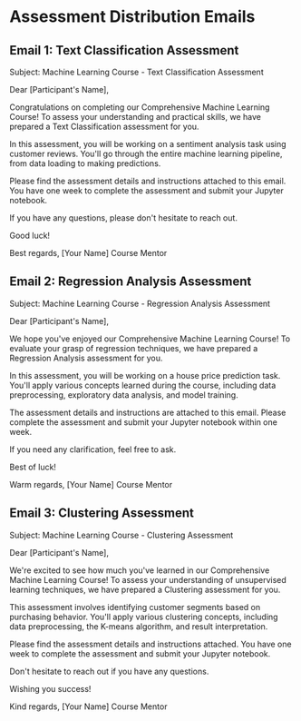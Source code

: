 # Assessment Distribution Emails

## Email 1: Text Classification Assessment

Subject: Machine Learning Course - Text Classification Assessment

Dear [Participant's Name],

Congratulations on completing our Comprehensive Machine Learning Course! To assess your understanding and practical skills, we have prepared a Text Classification assessment for you.

In this assessment, you will be working on a sentiment analysis task using customer reviews. You'll go through the entire machine learning pipeline, from data loading to making predictions.

Please find the assessment details and instructions attached to this email. You have one week to complete the assessment and submit your Jupyter notebook.

If you have any questions, please don't hesitate to reach out.

Good luck!

Best regards,
[Your Name]
Course Mentor

## Email 2: Regression Analysis Assessment

Subject: Machine Learning Course - Regression Analysis Assessment

Dear [Participant's Name],

We hope you've enjoyed our Comprehensive Machine Learning Course! To evaluate your grasp of regression techniques, we have prepared a Regression Analysis assessment for you.

In this assessment, you will be working on a house price prediction task. You'll apply various concepts learned during the course, including data preprocessing, exploratory data analysis, and model training.

The assessment details and instructions are attached to this email. Please complete the assessment and submit your Jupyter notebook within one week.

If you need any clarification, feel free to ask.

Best of luck!

Warm regards,
[Your Name]
Course Mentor

## Email 3: Clustering Assessment

Subject: Machine Learning Course - Clustering Assessment

Dear [Participant's Name],

We're excited to see how much you've learned in our Comprehensive Machine Learning Course! To assess your understanding of unsupervised learning techniques, we have prepared a Clustering assessment for you.

This assessment involves identifying customer segments based on purchasing behavior. You'll apply various clustering concepts, including data preprocessing, the K-means algorithm, and result interpretation.

Please find the assessment details and instructions attached. You have one week to complete the assessment and submit your Jupyter notebook.

Don't hesitate to reach out if you have any questions.

Wishing you success!

Kind regards,
[Your Name]
Course Mentor
